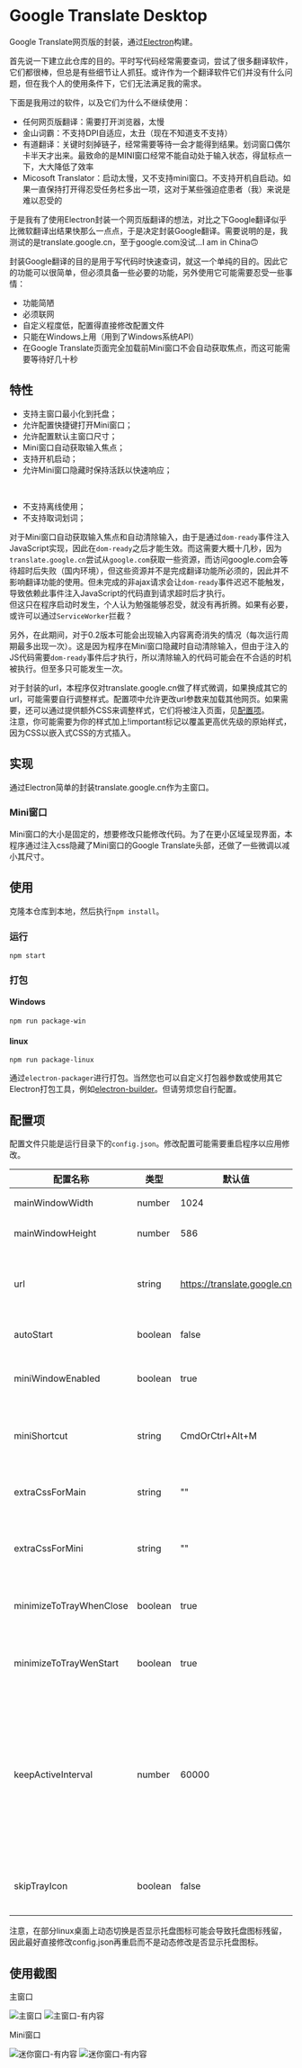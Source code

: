 # Google Translate Desktop
Google Translate网页版的封装，通过[Electron](https://www.electronjs.org)构建。

首先说一下建立此仓库的目的。平时写代码经常需要查词，尝试了很多翻译软件，它们都很棒，但总是有些细节让人抓狂。或许作为一个翻译软件它们并没有什么问题，但在我个人的使用条件下，它们无法满足我的需求。

下面是我用过的软件，以及它们为什么不继续使用：
* 任何网页版翻译：需要打开浏览器，太慢
* 金山词霸：不支持DPI自适应，太丑（现在不知道支不支持）
* 有道翻译：关键时刻掉链子，经常需要等待一会才能得到结果。划词窗口偶尔卡半天才出来。最致命的是MINI窗口经常不能自动处于输入状态，得鼠标点一下，大大降低了效率
* Micosoft Translator：启动太慢，又不支持mini窗口。不支持开机自启动。如果一直保持打开得忍受任务栏多出一项，这对于某些强迫症患者（我）来说是难以忍受的

于是我有了使用Electron封装一个网页版翻译的想法，对比之下Google翻译似乎比微软翻译出结果快那么一点点，于是决定封装Google翻译。需要说明的是，我测试的是translate.google.cn，至于google.com没试...I am in China🙃

封装Google翻译的目的是用于写代码时快速查词，就这一个单纯的目的。因此它的功能可以很简单，但必须具备一些必要的功能，另外使用它可能需要忍受一些事情：
* 功能简陋
* 必须联网
* 自定义程度低，配置得直接修改配置文件
* 只能在Windows上用（用到了Windows系统API）
* 在Google Translate页面完全加载前Mini窗口不会自动获取焦点，而这可能需要等待好几十秒


## 特性
* 支持主窗口最小化到托盘；
* 允许配置快捷键打开Mini窗口；
* 允许配置默认主窗口尺寸；
* Mini窗口自动获取输入焦点；
* 支持开机启动；
* 允许Mini窗口隐藏时保持活跃以快速响应；
<br/>

* 不支持离线使用；
* 不支持取词划词；

对于Mini窗口自动获取输入焦点和自动清除输入，由于是通过`dom-ready`事件注入JavaScript实现，因此在`dom-ready`之后才能生效。而这需要大概十几秒，因为`translate.google.cn`尝试从`google.com`获取一些资源，而访问google.com会等待超时后失败（国内环境），但这些资源并不是完成翻译功能所必须的，因此并不影响翻译功能的使用。但未完成的非ajax请求会让`dom-ready`事件迟迟不能触发，导致依赖此事件注入JavaScript的代码直到请求超时后才执行。  
但这只在程序启动时发生，个人认为勉强能够忍受，就没有再折腾。如果有必要，或许可以通过`ServiceWorker`拦截？

另外，在此期间，对于0.2版本可能会出现输入内容离奇消失的情况（每次运行周期最多出现一次）。这是因为程序在Mini窗口隐藏时自动清除输入，但由于注入的JS代码需要`dom-ready`事件后才执行，所以清除输入的代码可能会在不合适的时机被执行。但至多只可能发生一次。

对于封装的url，本程序仅对translate.google.cn做了样式微调，如果换成其它的url，可能需要自行调整样式。配置项中允许更改url参数来加载其他网页。如果需要，还可以通过提供额外CSS来调整样式，它们将被注入页面，见[配置项](##配置项)。  
注意，你可能需要为你的样式加上!important标记以覆盖更高优先级的原始样式，因为CSS以嵌入式CSS的方式插入。


## 实现
通过Electron简单的封装translate.google.cn作为主窗口。

### Mini窗口
Mini窗口的大小是固定的，想要修改只能修改代码。为了在更小区域呈现界面，本程序通过注入css隐藏了Mini窗口的Google Translate头部，还做了一些微调以减小其尺寸。

## 使用
克隆本仓库到本地，然后执行`npm install`。

### 运行
`npm start`

### 打包
#### Windows
`npm run package-win`
#### linux
`npm run package-linux`

通过`electron-packager`进行打包。当然您也可以自定义打包器参数或使用其它Electron打包工具，例如[electron-builder](https://github.com/electron-userland/electron-builder)。但请劳烦您自行配置。


## 配置项

配置文件只能是运行目录下的`config.json`。修改配置可能需要重启程序以应用修改。

| 配置名称 | 类型 | 默认值 | 备注 |
| ----------------------- | ------- | --------------------------- | --------------- |
| mainWindowWidth         | number  | 1024                        | 主窗口宽
| mainWindowHeight        | number  | 586                         | 主窗口高
| url                     | string  | https://translate.google.cn | 加载的url，其它地址没测试过
| autoStart               | boolean | false                       | 开机自启动
| miniWindowEnabled       | boolean | true                        | 启用Mini窗口快捷键
| miniShortcut            | string  | CmdOrCtrl+Alt+M             | 设置Mini窗口快捷键
| extraCssForMain         | string  | ""                          | 额外插入主窗口的CSS
| extraCssForMini         | string  | ""                          | 额外插入Mini窗口的的CSS
| minimizeToTrayWhenClose | boolean | true                        | 关闭主窗口时最小化到托盘
| minimizeToTrayWenStart  | boolean | true                        | 启动时自动隐藏主窗口
| keepActiveInterval      | number  | 60000                       | 自动操作Mini窗口以使其保持活跃的周期，单位ms，最低1000，为0禁止
| skipTrayIcon            | boolean | false                       | 是否隐藏系统托盘图标

注意，在部分linux桌面上动态切换是否显示托盘图标可能会导致托盘图标残留，因此最好直接修改config.json再重启而不是动态修改是否显示托盘图标。


## 使用截图

主窗口

<img src="./blob/main.png" alt="主窗口" />
<img src="./blob/main-input.png" alt="主窗口-有内容" />


Mini窗口

<img src="./blob/mini.png" alt="迷你窗口-有内容" />
<img src="./blob/mini-input.png" alt="迷你窗口-有内容" />
